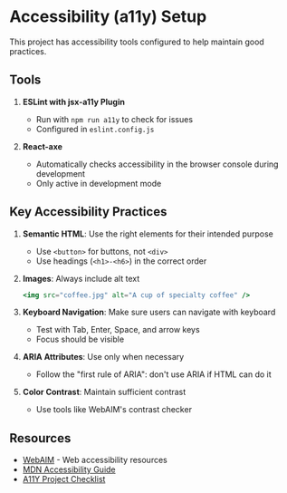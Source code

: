 # Accessibility (a11y) Setup

This project has accessibility tools configured to help maintain good practices.

## Tools

1. **ESLint with jsx-a11y Plugin**
   - Run with `npm run a11y` to check for issues
   - Configured in `eslint.config.js`

2. **React-axe**
   - Automatically checks accessibility in the browser console during development
   - Only active in development mode

## Key Accessibility Practices

1. **Semantic HTML**: Use the right elements for their intended purpose
   - Use `<button>` for buttons, not `<div>`
   - Use headings (`<h1>-<h6>`) in the correct order

2. **Images**: Always include alt text
   ```jsx
   <img src="coffee.jpg" alt="A cup of specialty coffee" />
   ```

3. **Keyboard Navigation**: Make sure users can navigate with keyboard
   - Test with Tab, Enter, Space, and arrow keys
   - Focus should be visible

4. **ARIA Attributes**: Use only when necessary
   - Follow the "first rule of ARIA": don't use ARIA if HTML can do it

5. **Color Contrast**: Maintain sufficient contrast
   - Use tools like WebAIM's contrast checker

## Resources

- [WebAIM](https://webaim.org/) - Web accessibility resources
- [MDN Accessibility Guide](https://developer.mozilla.org/en-US/docs/Web/Accessibility)
- [A11Y Project Checklist](https://www.a11yproject.com/checklist/)
